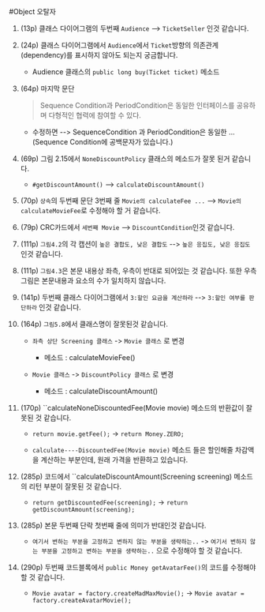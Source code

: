 #Object 오탈자

1. (13p) 클래스 다이어그램의 두번째 ``Audience`` --> ``TicketSeller`` 인것 같습니다.


1. (24p) 클래스 다이어그램에서 ``Audience``에서 ``Ticket``방향의 의존관계(dependency)를 표시하지 않아도 되는지 궁금합니다.

	* Audience 클래스의 ``public long buy(Ticket ticket)`` 메소드
	
	
1. (64p) 마지막 문단 

	> Sequence Condition과 PeriodCondition은 동일한 인터페이스를 공유하며 다형적인 협력에 참여할 수 있다.

	* 수정하면 --> SequenceCondition 과 PeriodCondition은 동일한 ... 
	(Sequence Condition에 공백문자가 있습니다.)


1. (69p) 그림 2.15에서 ``NoneDiscountPolicy`` 클래스의 메소드가 잘못 된거 같습니다.

	* ``#getDiscountAmount()`` --> ``calculateDiscountAmount()``

	
1. (70p) ``상속``의 두번째 문단 3번째 줄 ``Movie의 calculateFee ...`` --> ``Movie의 calculateMovieFee``로 수정해야 할 거 같습니다.


1. (79p) CRC카드에서 ``세번째 Movie`` --> ``DiscountCondition``인것 같습니다.


1. (111p) ``그림4.2``의 각 캡션이 ``높은 결합도, 낮은 결합도`` --> ``높은 응집도, 낮은 응집도`` 인것 같습니다.


1. (111p) ``그림4.3``은 본문 내용상 좌측, 우측이 반대로 되어있는 것 같습니다. 또한 우측 그림은 본문내용과 요소의 수가 일치하지 않습니다.


1. (141p) 두번째 클래스 다이어그램에서 ``3:할인 요금을 계산하라`` --> ``3:할인 여부를 판단하라`` 인것 같습니다.


1. (164p) ``그림5.8``에서 클래스명이 잘못된것 같습니다.

	* ``좌측 상단 Screening 클래스`` -> ``Movie 클래스`` 로 변경
	
		* 메소드 : calculateMovieFee()
	
	* ``Movie 클래스`` -> ``DiscountPolicy 클래스`` 로 변경
	
		* 메소드 : calculateDiscountAmount()
		
		
1. (170p) ``calculateNoneDiscountedFee(Movie movie) 메소드의 반환값이 잘못된 것 같습니다.

	* ``return movie.getFee();`` -> ``return Money.ZERO;``
	
	* ``calculate----DiscountedFee(Movie movie)`` 메소드 들은 할인해줄 차감액을 계산하는 부분인데, 원래 가격을 반환하고 있습니다.
	
1. (285p) 코드에서 ``calculateDiscountAmount(Screening screening) 메소드의 리턴 부분이 잘못된 것 같습니다.

	* ``return getDiscountedFee(screening);`` -> ``return getDiscountAmount(screening);``
	
1. (285p) 본문 두번째 단락 첫번째 줄에 의미가 반대인것 같습니다.

	* ``여기서 변하는 부분을 고정하고 변하지 않는 부분을 생략하는..`` -> ``여기서 변하지 않는 부분을 고정하고 변하는 부분을 생략하는..`` 으로 수정해야 할 것 같습니다.
	
1. (290p) 두번째 코드블록에서 ``public Money getAvatarFee()``의 코드를 수정해야 할 것 같습니다.

	* ``Movie avatar = factory.createMadMaxMovie();`` -> ``Movie avatar = factory.createAvatarMovie();``
